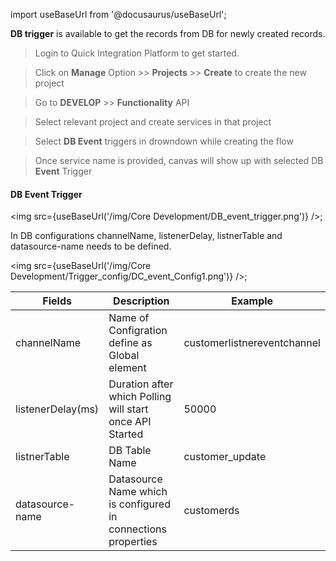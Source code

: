 import useBaseUrl from '@docusaurus/useBaseUrl';


**DB trigger** is available to get the records from DB for newly created records.

>Login to Quick Integration Platform to get started.

>Click on **Manage** Option >> **Projects** >> **Create** to create the new project

>Go to **DEVELOP** >> **Functionality** API

>Select relevant project and create services in that project

>Select **DB Event** triggers in drowndown while creating the flow

>Once service name is provided, canvas will show up with selected DB **Event** Trigger

#### DB Event Trigger

<img src={useBaseUrl('/img/Core Development/DB_event_trigger.png')} />;

In DB configurations channelName, listenerDelay, listnerTable and datasource-name needs to be defined.


<img src={useBaseUrl('/img/Core Development/Trigger_config/DC_event_Config1.png')} />;

<table>
<thead>
<tr>
<th>Fields</th>
<th>Description</th>
<th>Example</th>
</tr>
</thead>
<tbody>
<tr>
<td>channelName</td>
<td>Name of Configration define as Global element</td>
<td>customerlistnereventchannel</td>
</tr>
<tr>
<td>listenerDelay(ms)</td>
<td>Duration after which Polling will start once API Started</td>
<td>50000</td>
</tr>
<tr>
<td>listnerTable</td>
<td>DB Table Name</td>
<td>customer_update</td>
</tr>
<tr>
<td>datasource-name</td>
<td>Datasource Name which is configured in connections properties</td>
<td>customerds</td>
</tr>
</tbody>
</table>
